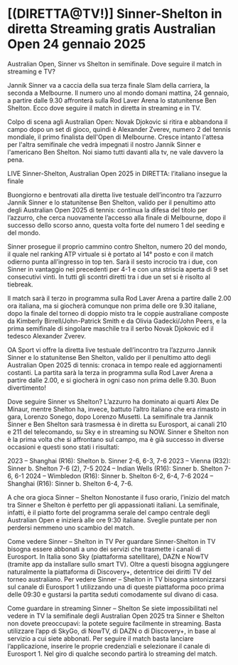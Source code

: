 [(DIRETTA@TV!)] Sinner-Shelton in diretta Streaming gratis Australian Open 24 gennaio 2025
=
Australian Open, Sinner vs Shelton in semifinale. Dove seguire il match in streaming e TV?

Jannik Sinner va a caccia della sua terza finale Slam della carriera, la seconda a Melbourne. Il numero uno al mondo domani mattina, 24 gennaio, a partire dalle 9.30 affronterà sulla Rod Laver Arena lo statunitense Ben Shelton. Ecco dove seguire il match in diretta in streaming e in TV.

Colpo di scena agli Australian Open: Novak Djokovic si ritira e abbandona il campo dopo un set di gioco, quindi è Alexander Zverev, numero 2 del tennis mondiale, il primo finalista dell'Open di Melbourne. Cresce intanto l'attesa per l'altra semifinale che vedrà impegnati il nostro Jannik Sinner e l'americano Ben Shelton. Noi siamo tutti davanti alla tv, ne vale davvero la pena.

LIVE Sinner-Shelton, Australian Open 2025 in DIRETTA: l’italiano insegue la finale

Buongiorno e bentrovati alla diretta live testuale dell’incontro tra l’azzurro Jannik Sinner e lo statunitense Ben Shelton, valido per il penultimo atto degli Australian Open 2025 di tennis: continua la difesa del titolo per l’azzurro, che cerca nuovamente l’accesso alla finale di Melbourne, dopo il successo dello scorso anno, questa volta forte del numero 1 del seeding e del mondo.

Sinner prosegue il proprio cammino contro Shelton, numero 20 del mondo, il quale nel ranking ATP virtuale si è portato al 14° posto e con il match odierno punta all’ingresso in top ten. Sarà il sesto incrocio tra i due, con Sinner in vantaggio nei precedenti per 4-1 e con una striscia aperta di 9 set consecutivi vinti. In tutti gli scontri diretti tra i due un set si è risolto al tiebreak.

Il match sarà il terzo in programma sulla Rod Laver Arena a partire dalle 2.00 ora italiana, ma si giocherà comunque non prima delle ore 9.30 italiane, dopo la finale del torneo di doppio misto tra le coppie australiane composte da Kimberly Birrell/John-Patrick Smith e da Olivia Gadecki/John Peers, e la prima semifinale di singolare maschile tra il serbo Novak Djokovic ed il tedesco Alexander Zverev.

OA Sport vi offre la diretta live testuale dell’incontro tra l’azzurro Jannik Sinner e lo statunitense Ben Shelton, valido per il penultimo atto degli Australian Open 2025 di tennis: cronaca in tempo reale ed aggiornamenti costanti. La partita sarà la terza in programma sulla Rod Laver Arena a partire dalle 2.00, e si giocherà in ogni caso non prima delle 9.30. Buon divertimento!

Dove seguire Sinner vs Shelton?
L’azzurro ha dominato ai quarti Alex De Minaur, mentre Shelton ha, invece, battuto l’altro italiano che era rimasto in gara, Lorenzo Sonego, dopo Lorenzo Musetti. La semifinale tra Jannik Sinner e Ben Shelton sarà trasmessa è in diretta su Eurosport, ai canali 210 e 211 del telecomando, su Sky e in streaming su NOW. Sinner e Shelton non è la prima volta che si affrontano sul campo, ma è già successo in diverse occasioni e questi sono stati i risultati:

2023 – Shanghai (R16): Shelton b. Sinner 2-6, 6-3, 7-6
2023 – Vienna (R32): Sinner b. Shelton 7-6 (2), 7-5
2024 – Indian Wells (R16): Sinner b. Shelton 7-6, 6-1
2024 – Wimbledon (R16): Sinner b. Shelton 6-2, 6-4, 7-6
2024 – Shanghai (R16): Sinner b. Shelton 6-4, 7-6.

A che ora gioca Sinner – Shelton
Nonostante il fuso orario, l’inizio del match tra Sinner e Shelton è perfetto per gli appassionati italiani. La semifinale, infatti, è il piatto forte del programma serale del campo centrale degli Australian Open e inizierà alle ore 9:30 italiane. Sveglie puntate per non perdersi nemmeno uno scambio del match.

Come vedere Sinner – Shelton in TV
Per guardare Sinner-Shelton in TV bisogna essere abbonati a uno dei servizi che trasmette i canali di Eurosport. In Italia sono Sky (piattaforma satellitare), DAZN e NowTV (tramite app da installare sullo smart TV). Oltre a questi bisogna aggiungere naturalmente la piattaforma di Discovery+, detentrice dei diritti TV del torneo australiano. Per vedere Sinner – Shelton in TV bisogna sintonizzarsi sul canale di Eurosport 1 utilizzando una di queste piattaforma poco prima delle 09:30 e gustarsi la partita seduti comodamente sul divano di casa.

Come guardare in streaming Sinner – Shelton
Se siete impossibilitati nel vedere in TV la semifinale degli Australian Open 2025 tra Sinner e Shelton non dovete preoccupavi: la potete seguire facilmente in streaming. Basta utilizzare l’app di SkyGo, di NowTV, di DAZN o di Discovery+, in base al servizio a cui siete abbonati. Per seguire il match basta lanciare l’applicazione, inserire le proprie credenziali e selezionare il canale di Eurosport 1. Nel giro di qualche secondo partirà lo streaming del match.

